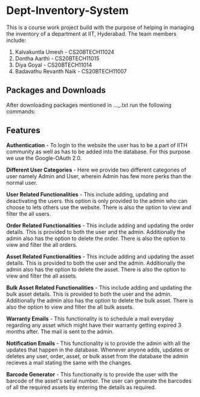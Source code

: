 # Dept-Inventory-System
<!-- SWE project -->
This is a course work project build with the purpose of helping in managing the inventory of a department at IIT, Hyderabad. The team members include: <br />
1. Kalvakuntla Umesh - CS20BTECH11024 <br />
2. Dontha Aarthi - CS20BTECH11015 <br />
3. Diya Goyal - CS20BTECH11014 <br />
4. Badavathu Revanth Naik - CS20BTECH11007 <br />

## Packages and Downloads

After downloading packages mentioned in ..._.txt run the following commands:<br />



## Features

**Authentication** - To login to the website the user has to be a part of IITH community as well as has to be added into the database. For this purpose we use the Google-OAuth 2.0.

**Different User Categories** - Here we provide two different categories of user namely Admin and User, wherein Admin has few more perks than the normal user.

**User Related Functionalities**  - This include adding, updating and deactivating the users. this option is only provided to the admin who can choose to lets others use the website. There is also the option to view and filter the all users.

**Order Related Functionalities**  - This include adding and updating the order details. This is provided to both the user and the admin. Additionally the admin also has the option to delete the order. There is also the option to view and filter the all orders. 

**Asset Related Functionalities**  - This include adding and updating the asset details. This is provided to both the user and the admin. Additionally the admin also has the option to delete the asset. There is also the option to view and filter the all assets. 

**Bulk Asset Related Functionalities**  - This include adding and updating the bulk asset details. This is provided to both the user and the admin. Additionally the admin also has the option to delete the bulk asset. There is also the option to view and filter the all bulk assets. 

**Warranty Emails** - This functionality is to schedule a mail everyday regarding any asset which might have their warranty getting expired 3 months after. The mail is sent to the admin.

**Notification Emails** - This functionality is to provide the admin with all the updates that happen in the database. Whenever anyone adds, updates or deletes any user, order, asset, or bulk asset from the database the admin recieves a mail stating the same with the changes.

**Barcode Generator** - This functionaity is to provide the user with the barcode of the asset's serial number. The user can generate the barcodes of all the required assets by entering the details as required.